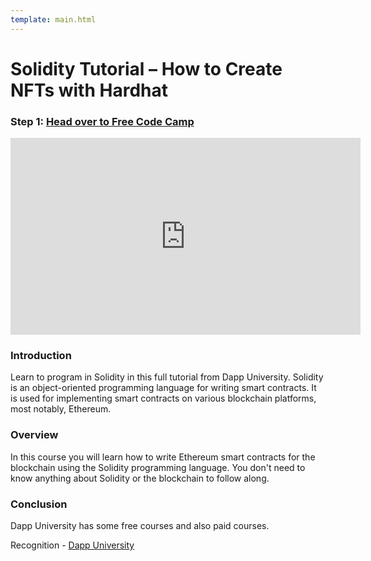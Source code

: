 ```yaml
---
template: main.html
---
```


# Solidity Tutorial – How to Create NFTs with Hardhat

### Step 1: [Head over to Free Code Camp](https://www.youtube.com/watch?v=ipwxYa-F1uY)

<iframe width="560" height="315" src="https://www.youtube.com/embed/ipwxYa-F1uY" title="YouTube video player" frameborder="0" allow="accelerometer; autoplay; clipboard-write; encrypted-media; gyroscope; picture-in-picture" allowfullscreen></iframe>

### Introduction

Learn to program in Solidity in this full tutorial from Dapp University. Solidity is an object-oriented programming language for writing smart contracts. It is used for implementing smart contracts on various blockchain platforms, most notably, Ethereum.

### Overview

In this course you will learn how to write Ethereum smart contracts for the blockchain using the Solidity programming language. You don't need to know anything about Solidity or the blockchain to follow along.

### Conclusion

Dapp University has some free courses and also paid courses.

Recognition - [Dapp University](https://www.dappuniversity.com)
